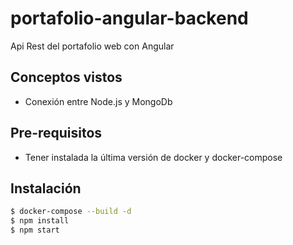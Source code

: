# portafolio-angular-backend

Api Rest del portafolio web con Angular

## Conceptos vistos

- Conexión entre Node.js y MongoDb

## Pre-requisitos

- Tener instalada la última versión de docker y docker-compose

## Instalación

```bash
$ docker-compose --build -d
$ npm install
$ npm start
``` 